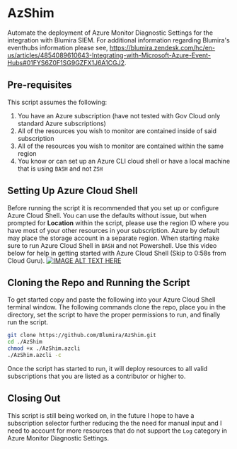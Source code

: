 # AzShim
Automate the deployment of Azure Monitor Diagnostic Settings for the integration with Blumira SIEM. For additional information regarding Blumira's eventhubs information please see, https://blumira.zendesk.com/hc/en-us/articles/4854089610643-Integrating-with-Microsoft-Azure-Event-Hubs#01FYS6Z0F1SG9GZFX1J6A1CGJ2.

## Pre-requisites
This script assumes the following:
1. You have an Azure subscription (have not tested with Gov Cloud only standard Azure subscriptions)
2. All of the resources you wish to monitor are contained inside of said subscription
3. All of the resources you wish to monitor are contained within the same region
4. You know or can set up an Azure CLI cloud shell or have a local machine that is using `BASH` and not `ZSH`

## Setting Up Azure Cloud Shell
Before running the script it is recommended that you set up or configure Azure Cloud Shell. You can use the defaults without issue, but when prompted for **Location** within the script, please use the region ID where you have most of your other resources in your subscription. Azure by default may place the storage account in a separate region. When starting make sure to run Azure Cloud Shell in `BASH` and not Powershell. Use this video below for help in getting started with Azure Cloud Shell (Skip to 0:58s from Cloud Guru).
[![IMAGE ALT TEXT HERE](http://img.youtube.com/vi/2pQr-w8ZiYU/0.jpg)](http://www.youtube.com/watch?v=2pQr-w8ZiYU)

## Cloning the Repo and Running the Script
To get started copy and paste the following into your Azure Cloud Shell terminal window. The following commands clone the repo, place you in the directory, set the script to have the proper permissions to run, and finally run the script.

```Bash
git clone https://github.com/Blumira/AzShim.git
cd ./AzShim
chmod +x ./AzShim.azcli
./AzShim.azcli -c
```
Once the script has started to run, it will deploy resources to all valid subscriptions that you are listed as a contributor or higher to.

## Closing Out
This script is still being worked on, in the future I hope to have a subscription selector further reducing the the need for manual input and I need to account for more resources that do not support the `Log` category in Azure Monitor Diagnostic Settings.
